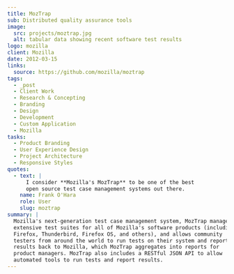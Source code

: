 ```yaml
---
title: MozTrap
sub: Distributed quality assurance tools
image:
  src: projects/moztrap.jpg
  alt: tabular data showing recent software test results
logo: mozilla
client: Mozilla
date: 2012-03-15
links:
  source: https://github.com/mozilla/moztrap
tags:
  - _post
  - Client Work
  - Research & Concepting
  - Branding
  - Design
  - Development
  - Custom Application
  - Mozilla
tasks:
  - Product Branding
  - User Experience Design
  - Project Architecture
  - Responsive Styles
quotes:
  - text: |
      I consider **Mozilla's MozTrap** to be one of the best
      open source test case management systems out there.
    name: Frank O'Hara
    role: User
    slug: moztrap
summary: |
  Mozilla's next-generation test case management system, MozTrap manages
  extensive test suites for all of Mozilla's software products (including
  Firefox, Thunderbird, Firefox OS, and others), and allows community
  testers from around the world to run tests on their system and report
  results back to Mozilla, which MozTrap aggregates into reports for
  product managers. MozTrap also includes a RESTful JSON API to allow
  automated tools to run tests and report results.
---
```

